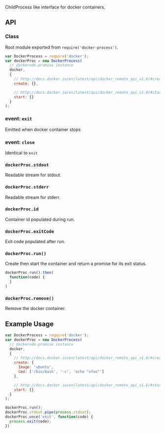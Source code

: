 
ChildProcess like interface for docker containers.

## API

### Class

Root module exported from `require('docker-process')`.

```js
var DockerProcess = require('docker');
var dockerProc = new DockerProcess(
  // dockerode-promise instance
  docker,
  {
    // http://docs.docker.io/en/latest/api/docker_remote_api_v1.8/#create-a-container
    create: {},

    // http://docs.docker.io/en/latest/api/docker_remote_api_v1.8/#start-a-container
    start: {}
  }
);
```

### event: `exit`

Emitted when docker container stops

### event: `close`

Identical to `exit`

### `dockerProc.stdout`

Readable stream for stdout.

### `dockerProc.stderr`

Readable stream for stderr.

### `dockerProc.id`

Container id populated during run.

### `dockerProc.exitCode`

Exit code populated after run.

### `dockerProc.run()`

Create then start the container and return a promise for its exit
status.

```js
dockerProc.run().then(
  function(code) {
  }
)
```

### `dockerProc.remove()`

Remove the docker container.

## Example Usage

```js
var DockerProcess = require('docker');
var dockerProc = new DockerProcess(
  // dockerode-promise instance
  docker,
  {
    // http://docs.docker.io/en/latest/api/docker_remote_api_v1.8/#create-a-container
    create: {
      Image: 'ubuntu',
      Cmd: ['/bin/bash', '-c', 'echo "xfoo"']
    },

    // http://docs.docker.io/en/latest/api/docker_remote_api_v1.8/#start-a-container
    start: {}
  }
);

dockerProc.run();
dockerProc.stdout.pipe(process.stdout);
dockerProc.once('exit', function(code) {
  process.exit(code);  
})
```
